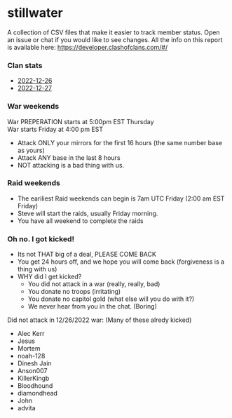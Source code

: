 # stillwater

A collection of CSV files that make it easier to track member status. Open an issue or chat if you would like to see changes. All the info on this report is available here: https://developer.clashofclans.com/#/

### Clan stats
- [2022-12-26](https://github.com/bonzibonzabi/stillwater/blob/main/2022-12-26.csv)
- [2022-12-27](https://github.com/bonzibonzabi/stillwater/blob/main/2022-12-27.csv)

### War weekends
War PREPERATION starts at 5:00pm EST Thursday  
War starts Friday at 4:00 pm EST
- Attack ONLY your mirrors for the first 16 hours (the same number base as yours)
- Attack ANY base in the last 8 hours
- NOT attacking is a bad thing with us. 
  
### Raid weekends
- The eariliest Raid weekends can begin is 7am UTC Friday (2:00 am EST Friday)
- Steve will start the raids, usually Friday morning. 
- You have all weekend to complete the raids

### Oh no. I got kicked!
- Its not THAT big of a deal, PLEASE COME BACK
- You get 24 hours off, and we hope you will come back (forgiveness is a thing with us)
- WHY did I get kicked?
  - You did not attack in a war (really, really, bad)
  - You donate no troops (irritating)
  - You donate no capitol gold  (what else will you do with it?)
  - We never hear from  you in the chat. (Boring)

Did not attack in 12/26/2022 war: (Many of these alredy kicked)
- Alec Kerr
- Jesus
- Mortem
- noah-128
- Dinesh Jain
- Anson007
- KillerKingb
- Bloodhound
- diamondhead
- John
- advita

